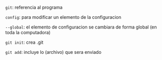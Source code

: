 `git`: referencia al programa

`config`: para modificar un elemento de la configuracion

`--global`: el elemento de configuracion se cambiara de forma global (en toda la computadora)

`git init`: crea .git

`git add`: incluye lo (archivo) que sera enviado